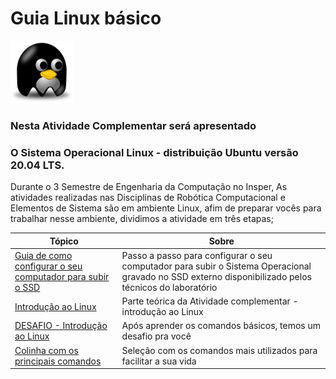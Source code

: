 # Guia Linux básico 

<img src="img/linuxs.png" width="100" height="100">  

### Nesta Atividade Complementar será apresentado 
### O Sistema Operacional Linux - distribuição Ubuntu versão 20.04 LTS.

Durante o 3 Semestre de Engenharia da Computação no Insper, As atividades realizadas nas Disciplinas de Robótica Computacional e Elementos de Sistema são em ambiente Linux, afim de preparar vocês para trabalhar nesse ambiente, dividimos a atividade em três etapas;


| Tópico        | Sobre          |
| ------------- |---------------|
|  [Guia de como configurar o seu computador para subir o SSD](https://liciascl.github.io/Linuxbasico/boot_do_ssd/)    | Passo a passo para configurar o seu computador para subir o Sistema Operacional gravado no SSD externo disponibilizado pelos técnicos do laboratório |  
| [Introdução ao Linux](https://liciascl.github.io/Linuxbasico/atividade_complementar/) | Parte teórica da Atividade complementar - introdução ao Linux |
|  [DESAFIO - Introdução ao Linux](https://liciascl.github.io/Linuxbasico/desafio/) | Após aprender os comandos básicos, temos um desafio pra você |
| [Colinha com os principais comandos](https://liciascl.github.io/Linuxbasico/colinha/) | Seleção com os comandos mais utilizados para facilitar a sua vida|


